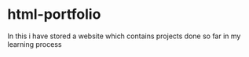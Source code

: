 # html-portfolio
In this i have stored a website which contains projects done so far in my learning process
